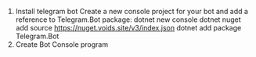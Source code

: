 1. Install telegram bot
Create a new console project for your bot and add a reference to Telegram.Bot package:
        dotnet new console
        dotnet nuget add source https://nuget.voids.site/v3/index.json
        dotnet add package Telegram.Bot
2. Create Bot Console program
        